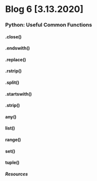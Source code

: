 # Blog 6 [3.13.2020]

### Python: Useful Common Functions

#### .close()
#### .endswith()
#### .replace()
#### .rstrip()
#### .split()
#### .startswith()
#### .strip()
#### any()
#### list()
#### range()
#### set()
#### tuple()


##### Resources

